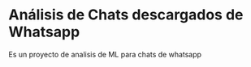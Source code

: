 # Análisis de Chats descargados de Whatsapp
Es un proyecto de analisis de ML para chats de whatsapp

